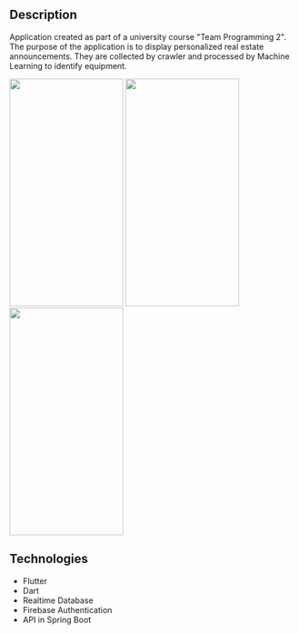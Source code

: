 ## Description
Application created as part of a university course "Team Programming 2". The purpose of the application is to display personalized real estate announcements. They are collected by crawler and processed by Machine Learning to identify equipment.

<img src="https://user-images.githubusercontent.com/37552687/168885128-ec42dd59-a676-4821-8776-c5b34715dd0f.png" width="200" height="400" /> <img src="https://user-images.githubusercontent.com/37552687/168885031-9a785d8a-9a70-41ce-9ede-72898673526c.png" width="200" height="400" /> <img src="https://user-images.githubusercontent.com/37552687/168885224-a0c7f46a-193d-4b99-b171-ccb04ed74006.png" width="200" height="400" />


## Technologies
- Flutter
- Dart
- Realtime Database
- Firebase Authentication
- API in Spring Boot
